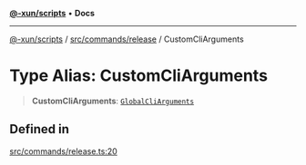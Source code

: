 [**@-xun/scripts**](../../../../README.md) • **Docs**

***

[@-xun/scripts](../../../../README.md) / [src/commands/release](../README.md) / CustomCliArguments

# Type Alias: CustomCliArguments

> **CustomCliArguments**: [`GlobalCliArguments`](../../../configure/type-aliases/GlobalCliArguments.md)

## Defined in

[src/commands/release.ts:20](https://github.com/Xunnamius/xscripts/blob/09056cae12d2b8f174c6d0ccc038e6099f396bc6/src/commands/release.ts#L20)
